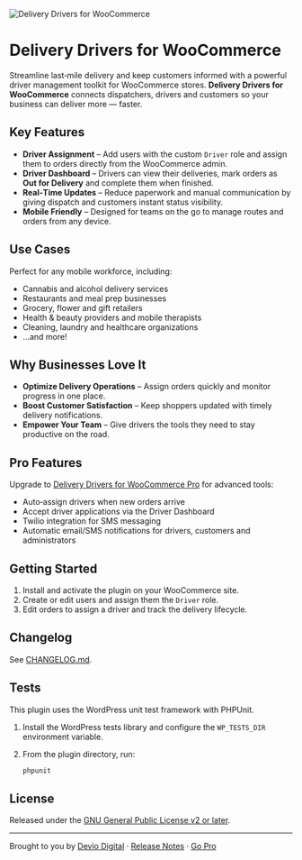 ![Delivery Drivers for WooCommerce](https://robertdevore.com/wp-content/uploads/2018/09/ddwc-logo.png)

# Delivery Drivers for WooCommerce

Streamline last‑mile delivery and keep customers informed with a powerful driver management toolkit for WooCommerce stores. **Delivery Drivers for WooCommerce** connects dispatchers, drivers and customers so your business can deliver more — faster.

## Key Features

* **Driver Assignment** – Add users with the custom `Driver` role and assign them to orders directly from the WooCommerce admin.
* **Driver Dashboard** – Drivers can view their deliveries, mark orders as **Out for Delivery** and complete them when finished.
* **Real‑Time Updates** – Reduce paperwork and manual communication by giving dispatch and customers instant status visibility.
* **Mobile Friendly** – Designed for teams on the go to manage routes and orders from any device.

## Use Cases

Perfect for any mobile workforce, including:

* Cannabis and alcohol delivery services
* Restaurants and meal prep businesses
* Grocery, flower and gift retailers
* Health & beauty providers and mobile therapists
* Cleaning, laundry and healthcare organizations
* …and more!

## Why Businesses Love It

* **Optimize Delivery Operations** – Assign orders quickly and monitor progress in one place.
* **Boost Customer Satisfaction** – Keep shoppers updated with timely delivery notifications.
* **Empower Your Team** – Give drivers the tools they need to stay productive on the road.

## Pro Features

Upgrade to [Delivery Drivers for WooCommerce Pro](https://deviodigital.com/product/delivery-drivers-for-woocommerce-pro/) for advanced tools:

* Auto‑assign drivers when new orders arrive
* Accept driver applications via the Driver Dashboard
* Twilio integration for SMS messaging
* Automatic email/SMS notifications for drivers, customers and administrators

## Getting Started

1. Install and activate the plugin on your WooCommerce site.
2. Create or edit users and assign them the `Driver` role.
3. Edit orders to assign a driver and track the delivery lifecycle.

## Changelog

See [CHANGELOG.md](https://github.com/robertdevore/delivery-drivers-for-woocommerce/blob/master/CHANGELOG.md).

## Tests

This plugin uses the WordPress unit test framework with PHPUnit.

1. Install the WordPress tests library and configure the `WP_TESTS_DIR` environment variable.
2. From the plugin directory, run:

   ```bash
   phpunit
   ```

## License

Released under the [GNU General Public License v2 or later](LICENSE.txt).

---

Brought to you by [Devio Digital](https://deviodigital.com) · [Release Notes](https://robertdevore.com/delivery-drivers-for-woocommerce/) · [Go Pro](https://deviodigital.com/product/delivery-drivers-for-woocommerce-pro/)

